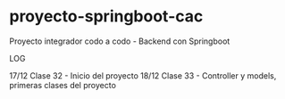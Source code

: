 # proyecto-springboot-cac
Proyecto integrador codo a codo - Backend con Springboot

LOG

17/12  Clase 32 - Inicio del proyecto
18/12  Clase 33 - Controller y models, primeras clases del proyecto
